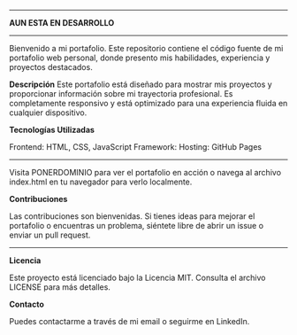 **********************************************************************************************************************************

**AUN ESTA EN DESARROLLO**

**********************************************************************************************************************************
Bienvenido a mi portafolio. Este repositorio contiene el código fuente de mi portafolio web personal, donde presento mis habilidades, experiencia y proyectos destacados.


**Descripción**
Este portafolio está diseñado para mostrar mis proyectos y proporcionar información sobre mi trayectoria profesional. Es completamente responsivo y está optimizado para una experiencia fluida en cualquier dispositivo.


**Tecnologías Utilizadas**

Frontend: HTML, CSS, JavaScript
Framework:
Hosting: GitHub Pages

**********************************************************************************************************************************
Visita PONERDOMINIO para ver el portafolio en acción o navega al archivo index.html en tu navegador para verlo localmente.


**Contribuciones**

Las contribuciones son bienvenidas. Si tienes ideas para mejorar el portafolio o encuentras un problema, siéntete libre de abrir un issue o enviar un pull request.

**********************************************************************************************************************************
**Licencia**

Este proyecto está licenciado bajo la Licencia MIT. Consulta el archivo LICENSE para más detalles.


**Contacto**

Puedes contactarme a través de mi email o seguirme en LinkedIn.
